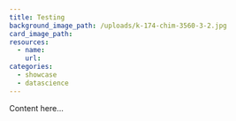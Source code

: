 ```yaml
---
title: Testing
background_image_path: /uploads/k-174-chim-3560-3-2.jpg
card_image_path:
resources:
  - name:
    url:
categories:
  - showcase
  - datascience
---
```



Content here...